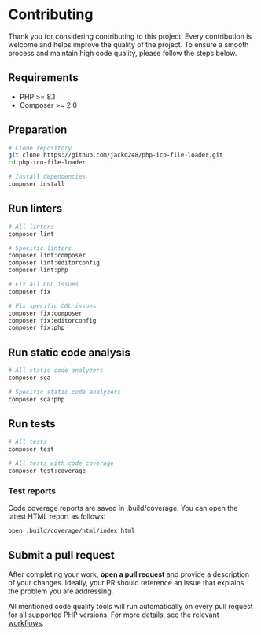 # Contributing

Thank you for considering contributing to this project! Every contribution is welcome and helps improve the quality of the project. To ensure a smooth process and maintain high code quality, please follow the steps below.

## Requirements

- PHP >= 8.1
- Composer >= 2.0

## Preparation

```bash
# Clone repository
git clone https://github.com/jackd248/php-ico-file-loader.git
cd php-ico-file-loader

# Install dependencies
composer install
```

## Run linters

```bash
# All linters
composer lint

# Specific linters
composer lint:composer
composer lint:editorconfig
composer lint:php

# Fix all CGL issues
composer fix

# Fix specific CGL issues
composer fix:composer
composer fix:editorconfig
composer fix:php
```

## Run static code analysis

```bash
# All static code analyzers
composer sca

# Specific static code analyzers
composer sca:php
```

## Run tests

```bash
# All tests
composer test

# All tests with code coverage
composer test:coverage
```

### Test reports

Code coverage reports are saved in .build/coverage. You can open the latest HTML report as follows:

```bash
open .build/coverage/html/index.html
```

## Submit a pull request

After completing your work, **open a pull request** and provide a description of your changes. Ideally, your PR should reference an issue that explains the problem you are addressing.

All mentioned code quality tools will run automatically on every pull request for all supported PHP versions. For more details, see the relevant [workflows][1].

[1]: .github/workflows
